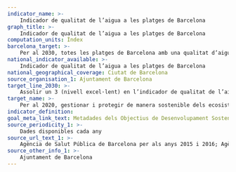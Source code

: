 ```yaml
---
indicator_name: >-
    Indicador de qualitat de l’aigua a les platges de Barcelona
graph_title: >-
    Indicador de qualitat de l’aigua a les platges de Barcelona
computation_units: Índex
barcelona_target: >-
    Per al 2030, totes les platges de Barcelona amb una qualitat d’aigua excel·lent
national_indicator_available: >-
    Indicador de qualitat de l’aigua a les platges de Barcelona
national_geographical_coverage: Ciutat de Barcelona 
source_organisation_1: Ajuntament de Barcelona
target_line_2030: >-
    Assolir un 3 (nivell excel·lent) en l’indicador de qualitat de l’aigua a les platges de Barcelona>-
target_name: >-
    Per al 2020, gestionar i protegir de manera sostenible dels ecosistemes marins i costaners amb vista a evitar efectes nocius importants, fins i tot mitjançant l’enfortiment de la seva resiliència, i adoptar mesures de restauració a fi de restablir la salut i la productivitat dels oceans
indicator_definition:
goal_meta_link_text: Metadades dels Objectius de Desenvolupament Sostenible de les Nacions Unides (pdf 894kB)
source_periodicity_1: >-
    Dades disponibles cada any
source_url_text_1: >-
    Agència de Salut Pública de Barcelona per als anys 2015 i 2016; Agència Catalana de l’Aigua de 2017 en endavant
source_other_info_1: >-
    Ajuntament de Barcelona
---
```

